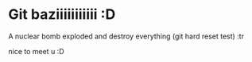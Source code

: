 # Git baziiiiiiiiiii :D

A nuclear bomb exploded and destroy everything (git hard reset test) :tr

nice to meet u :D